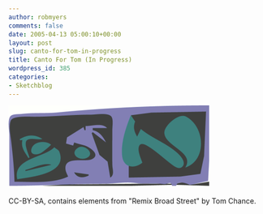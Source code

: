 ```yaml
---
author: robmyers
comments: false
date: 2005-04-13 05:00:10+00:00
layout: post
slug: canto-for-tom-in-progress
title: Canto For Tom (In Progress)
wordpress_id: 385
categories:
- Sketchblog
---
```


![](/assets/canto_for_tom.png)

  
CC-BY-SA, contains elements from "Remix Broad Street" by Tom Chance.

  


